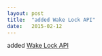 ```yaml
---
layout: post
title:  "added Wake Lock API"
date:   2015-02-12
---
```


added [Wake Lock API](/spec/wake-lock)

